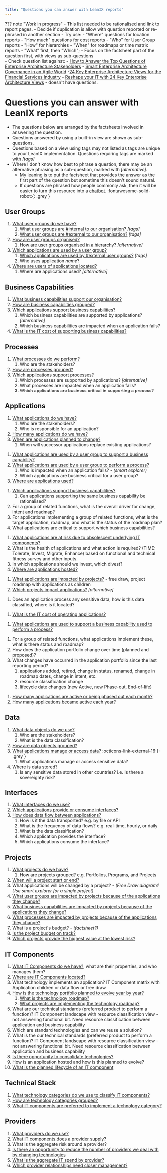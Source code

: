```yaml
---
Title: "Questions you can answer with LeanIX reports"
---
```


??? note "Work in progress"
    - This list needed to be rationalised and link to report pages.
        - Decide if duplication is allow with question reported or re-phrased in another section
    - Try use:
        - "Where" questions for location reports
        - "How much" questions for cost reports
        - "Who" for User Group reports
        - "How" for hierarchies
        - "When" for roadmaps or time matrix reports
        - "What" first, then "Which"; 
    - Focus on the factsheet part of the question first, with views as sub-questions  
    - Check question list against:
        - [How to Answer the Top Questions of Enterprise Architecture Stakeholders](https://www.leanix.net/en/download/how-to-answer-the-top-questions-of-enterprise-architecture-stakeholders)
        - [Smart Enterprise Architecture Governance in an Agile World](https://www.leanix.net/en/download/smart-ea-governance-in-an-agile-world)
        -[24 Key Enterprise Architecture Views for the Financial Services Industry](https://www.leanix.net/en/download/24-enterprise-architecture-views-financial-services)
        - [Reshape your IT with 24 Key Enterprise Architecture Views](https://www.leanix.net/en/download/reshape-your-it-with-24-key-enterprise-architecture-viewpoints) - doesn't have questions.

# Questions you can answer with LeanIX reports

- The questions below are arranged by the factsheets involved in answering the question. 
- Questions answered by using a built-in view are shown as sub-questions. 
- Questions based on a view using tags may not listed as tags are unique to your LeanIX implementation. Questions requiring tags are marked with *[tags]* 
- Where I don't know how best to phrase a question, there may be an alternative phrasing as a sub-question, marked with *[alternative]*. 
    - My leaning is to put the factsheet that provides the answer as the first part of the question but sometime this doesn't sound natural.
    - If questions are phrased how people commonly ask, then it will be easier to turn this resource into a [chatbot](https://stephen-gates.github.io/chatbot/site/). :fontawesome-solid-robot:{: .grey }

## User Groups

1. [What user groups do we have?][inventory]
    1. [What user groups are #internal to our organisation?][inventory] *[tags]*
    1. [What user groups are #external to our organisation?][inventory] *[tags]*
1. [How are user groups organised?][factsheet-map-user-group] 
    1. [How are user groups organised in a hierarchy?][factsheet-map-user-group]  *[alternative]*
1. [Which applications are used by a user group?][landscape-application-user-group] 
    1. [Which applications are used by #external user groups?][landscape-application-user-group] *[tags]* <!-- this requires an internal/external tag on the user group factsheet -->
    1. Who uses application *name*? 
1. [Where are users of applications located?][location-application-usage]
    1. Where are applications used? *[alternative]* 
    
## Business Capabilities

1. [What business capabilities support our organisation?][inventory]
1. [How are business capabilities grouped?][factsheet-map-business-capability]
1. [Which applications support business capabilities?][landscape-application-business-capability] 
    1. Which business capabilities are supported by applications?  *[alternative]*
    1. Which business capabilities are impacted when an application fails? 
1. [What is the IT cost of supporting business capabilities?][cost-business-capability]

## Processes

1. [What processes do we perform?][inventory]
    1. Who are the stakeholders?
1. [How are processes grouped?][factsheet-map-process]
1. [Which applications support processes?][landscape-application-process]
    1. Which processes are supported by applications?  *[alternative]*
    1. What processes are impacted when an application fails?
    1. Which applications are business critical in supporting a process?

## Applications

<!-- Application factsheet only questions -->
1. [What applications do we have?][inventory]
    1. Who are the stakeholders?
    1. Who is responsible for an application?
1. [How many applications do we have?][inventory]    
1. [When are applications planned to change?][roadmap-application]
    1. When will successor applications replace existing applications?  
<!-- Application × User Group factsheet questions -->
1. [What applications are used by a user group to support a business capability?][application-matrix-business-capability-user-group]
1. [What applications are used by a user group to perform a process?][application-matrix-process-user-group]
    1. Who is impacted when an application fails? - *(smart explorer)*
    1. Which applications are business critical for a user group? 
1. [Where are applications used?](location/application-usage-report)
<!-- Application × Business Capability factsheet questions -->
1. [Which applications support business capabilities?](landscape/application-landscape-reports) 
    1. Can applications supporting the same business capability be rationalised?
1. For a group of related functions, what is the overall driver for change, intent and roadmap? 
1. For applications implementing a group of related functions, what is the target application, roadmap, and what is the status of the roadmap plan? 
1. What applications are critical to support which business capabilities?
<!-- Application × IT Components factsheet questions -->
1. [What applications are at risk due to obsolescent underlying IT components?](matrix/application-matrix-reports/) 
1. What is the health of applications and what action is required? (TIME: Tolerate, Invest, Migrate, Enhance) based on functional and technical fitness survey and other inputs. 
1. In which applications should we invest, which divest?
1. [Where are applications hosted?](location/application-sourcing-report/)
<!-- ### A x Project -->
1. [What applications are impacted by projects?]() - free draw, project roadmap with applications as children
1. [Which projects impact applications?]() *[alternative]*
<!-- ### A x D x I -->
1. Does an application process any sensitive data, how is this data classified, where is it located? 
<!-- ### A x ITC x Provider  -->
1. [What is the IT cost of operating applications?][cost-provider]
<!-- ### Matrix  -->
1. [What applications are used to support a business capability used to perform a process?](matrix/application-matrix-reports/#process-user-group)
<!-- ### unknown  -->
1. For a group of related functions, what applications implement these, what is there status and roadmap? 
1. How does the application portfolio change over time (planned and proposed)? 
1. What changes have occurred in the application portfolio since the last reporting period? 
    1. applications added, retired, change in status, renamed, change in roadmap dates, change in intent, etc.
    1. resource classification change
    1. lifecycle date changes (new Active, new Phase-out, End-of-life)
<!-- ### metrics -->
1. [How many applications are active or being phased out each month?](metrics/lifecycle-and-age-report.md)
1. [How many applications became active each year?](metrics/lifecycle-and-age-report)
    

## Data

1. [What data objects do we use?][inventory]
    1. Who are the stakeholders?
    1. What is the data classification? 
1. [How are data objects grouped?][factsheet-map-data-object]
1. [What applications manage or access data?](https://store.leanix.net/en/report-details/753b11a9-4e86-4fad-a840-f76341bad983/c7d772df-2988-4024-920f-fb732d95cedc) :octicons-link-external-16:{: .grey } 
    1. What applications manage or access sensitive data?
1. Where is data stored? <!-- /location/it-component-location-report -->
    1. Is any sensitive data stored in other countries? i.e.  Is there a sovereignty risk?

## Interfaces

1. [What interfaces do we use?][inventory] 
1. [Which applications provide or consume interfaces?][interface-circle]
1. [How does data flow between applications?][data-flow]
    1. How is it the data transported? e.g. by file or API
    1. What is the frequency of data flows? e.g. real-time, hourly, or daily
    1. What is the data classification?
    1. Which application provides the interface?
    1. Which applications consume the interface?

## Projects 

1. [What projects do we have?][inventory]
    1. How are projects grouped? e.g. Portfolios, Programs, and Projects
1. [When will a project start or end?][roadmap-project]
1. What applications will be changed by a project? - *(Free Draw diagram? Use smart explorer for a single project)*
1. [What user groups are impacted by projects because of the applications they change?][landscape-project-user-group]
1. [What business capabilities are impacted by projects because of the applications they change?][landscape-project-business-capability]
1. [What processes are impacted by projects because of the applications they change?][landscape-project-process]
1. What is a project's budget? - *(factsheet?)*
1. [Is the project budget on track?][cost-project]
1. [Which projects provide the highest value at the lowest risk?][portfolio-project]

## IT Components

1. [What IT Components do we have?][inventory], what are their properties, and who manages them? 
1. [Where are IT Components located?][location-it-component-location]
1. What technology implements an application? IT Component matrix with Application children or data flow or free draw
1. [How is the technology portfolio planned to evolve year by year?](/matrix/it-component-matrix-reports/#time-technical-stack) 
    1. [What is the technology roadmap?][roadmap-it-component]
    1. [What projects are implementing the technology roadmap?][roadmap-project]
1. What are our technical standards (preferred product to perform a function)? IT Component landscape with resource classification view - not answering functional bit. Need resource classification between application and business capability
  1. Which are standard technologies and can we reuse a solution?
1. What is the  our technical standards (preferred product to perform a function)? IT Component landscape with resource classification view - not answering functional bit. Need resource classification between application and business capability
1. [Is there opportunity to consolidate technologies?][landscape-it-component-technical-stack]
1. How is an application hosted and how is this planned to evolve?
1. [What is the planned lifecycle of an IT component][roadmap-it-component]


## Technical Stack

1. [What technology categories do we use to classify IT components?][inventory]
1. [How are technology categories grouped?][factsheet-map-technical-stack]
1. [What IT components are preferred to implement a technology category?][landscape-it-component-technical-stack]


## Providers

1. [What providers do we use?][inventory]
1. [What IT components does a provider supply?][landscape-it-component-provider]
1. What is the aggregate risk around a provider?
1. [Is there an opportunity to reduce the number of providers we deal with by changing technologies](/matrix/it-component-matrix-reports/#technical-stack-provider)
1. [What is the aggregate IT spend by provider?][cost-provider]
1. [Which provider relationships need closer management?][portfolio-provider]

<!-- 

## other

From https://www.leanix.net/en/product/use-cases/integration-architecture-management

1. Is the data flow compromised by outdated Applications?
1. Are the Applications technically suited for the specific purpose?
1. How critical are the Applications in the data flow?
1. Which Applications are using employee data?
1. Is any customer data stored outside Europe?
1. Are there conflicts in manipulating data ("CRUD")?
1. How is the information flow across the Application Portfolio?
1. How are Applications interacting with each other and how often?
1. Are certain Applications a point of failure due to their high number of interfaces?

from https://www.leanix.net/en/product/use-cases/application-portfolio-management

1. Spot insufficient or unreasonable Functional Fit in an instant.
1. Communicate Applications that are going to be replaced with a Successor Application.
1. Identify the highest priorities to tackle first and focus your investments.
1. In which Applications to invest?
1. How well are Business Capabilities supported by Applications?
1. Who is using Applications where: Do we have support gaps? Do we have redundancies?
1. Who is providing the Application: Is this an effective setup?
1. How does the Application portfolio evolve over time?
1. Is the Application portfolio in line with our strategic business priorities?

from https://www.leanix.net/en/product/use-cases/technology-risk-management

1. Insights into whether an Application and the Business Capability it supports are at risk is therefore derived from the underlying IT Components.
1. How many IT Components are redundant?
1. Which Applications are at risk as the underlying IT components are out of the lifecycle?
1. Which IT Components go Out-of-Life?
1. Which Countries are most affected by Tech Risk?
1. Which actions are planned to mitigate the risk by the individual Application owners?

-->

<!-- link reference: link "tool tip" -->
<!-- does link have a .. and/or / in front? https://www.mkdocs.org/user-guide/writing-your-docs/#linking-to-pages-->
<!-- on local using .. I can't go up a level, but I can on /site -->

[factsheet-map]: ../factsheet-map/ "Factsheet Map reports"
[factsheet-map-user-group]: ../factsheet-map/#user-group "User Group map"
[factsheet-map-business-capability]: ../factsheet-map/#business-capability "Business Capability map"
[factsheet-map-process]: ../factsheet-map/#process "Process map"
[factsheet-map-data-object]: ../factsheet-map/#data-object "Data Object map"
[factsheet-map-technical-stack]: ../factsheet-map/#technical-stack "Technical Stack map"

[landscape]: ../landscape/ "Landscape reports"
[landscape-application]: ../landscape/application-landscape-reports/
[landscape-application-user-group]: ../landscape/application-landscape-reports/#user-group 
[landscape-application-business-capability]: ../landscape/application-landscape-reports/#business-capability
[landscape-application-process]: ../landscape/application-landscape-reports/#process
[landscape-it-component]: ../landscape/it-component-landscape-reports/
[landscape-it-component-technical-stack]: ../landscape/it-component-landscape-reports/#technical-stack
[landscape-it-component-provider]: ../landscape/it-component-landscape-reports/#provider
[landscape-project]: ../landscape/project-landscape-reports/
[landscape-project-user-group]: ../landscape/project-landscape-reports/#user-group 
[landscape-project-business-capability]: ../landscape/project-landscape-reports/#business-capability
[landscape-project-process]: ../landscape/project-landscape-reports/#process

[matrix]: ../matrix/ "Matrix reports"
[application-matrix]: ../matrix/application-matrix-reports
[application-matrix-business-capability-user-group]: ../matrix/application-matrix-reports/#business-capability-user-group
[application-matrix-process-user-group]: ../matrix/application-matrix-reports/#process-user-group
[application-matrix-process-business-capability]: ../matrix/application-matrix-reports/#process-business-capability
[application-matrix-time-business-capability]: ../matrix/application-matrix-reports/#time-business-capability
[application-matrix-time-user-group]: ../matrix/application-matrix-reports/#time-user-group

[it-component-matrix]: ../matrix/it-component-matrix-reports/
<!-- 3 settings -->

[project-matrix]: ../matrix/project-matrix-reports
<!-- 5 settings -->


[roadmap]: ../roadmap/ "Roadmap reports"
[roadmap-application]: ../roadmap/application-roadmap-reports
[roadmap-it-component]: ../roadmap/it-component-roadmap-reports
[roadmap-project]: ../roadmap/project-roadmap-reports


[location]: ../location/ "Location reports"
[location-application-usage]: ../location/application-usage-report
[location-it-component-location]: ../location/it-component-location-report

[interface]: ../interface/ "Interface reports"
[interface-circle]: ../interface/interface-circle-map-report "Interface Circle Map report"
[data-flow]: ../interface/data-flow-diagram "Data Flow diagram"

[cost]: ../cost/ "Cost reports"
[cost-business-capability]: ../cost/business-capability-cost-report
[cost-project]: ../cost/project-cost-report
[cost-provider]: ../cost/provider-cost-report

[lifecycle-age]: ../metrics/lifecycle-and-age-report "Lifecycle and Age reports"
[portfolio]: ../metrics/ "Portfolio reports"
[portfolio-application]: ../metrics/application-portfolio-report/
[portfolio-project]: ../metrics/project-portfolio-report/
[portfolio-provider]: ../metrics/provider-portfolio-report/

[inventory]: ../inventory/ "Inventory"
